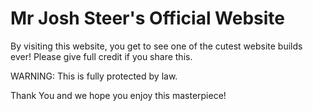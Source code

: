 # Mr Josh Steer's Official Website
By visiting this website, you get to see one of the cutest website builds ever!
Please give full credit if you share this.

WARNING: This is fully protected by law.

Thank You and we hope you enjoy this masterpiece!
